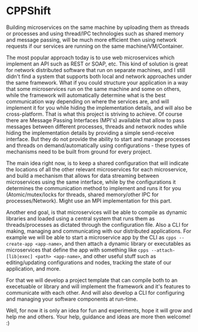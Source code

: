# CPPShift

Building microservices on the same machine by uploading them as threads or processes and using thread/IPC technologies such as shared memory and message passing, will be much more efficient then using network requests if our services are running on the same machine/VM/Container.

The most popular approach today is to use web microservices which implement an API such as REST or SOAP, etc. This kind of solution is great for network distributed software that run on separate machines, and I still didn't find a system that supports both local and network approaches under the same framework. What if you could structure your application in a way that some microservices run on the same machine and some on others, while the framework will automatically determine what is the best communication way depending on where the services are, and will implement it for you while hiding the implementation details, and will also be cross-platform. That is what this project is striving to achieve. Of course there are Message Passing Interfaces (MPI's) available that allow to pass messages between different processes, threads and network nodes while hiding the implementation details by providing a simple send-receive interface. But they do not provide the ability to start and manage processes and threads on demand/automatically using configurations - these types of mechanisms need to be built from ground for every project.

The main idea right now, is to keep a shared configuration that will indicate the locations of all the other relevant microservices for each microservice, and build a mechanism that allows for data streaming between microservices using the same interface, while by the configurations it determines the communication method to implement and runs it for you (Atomic/mutex/locks for threads, shared memory/other IPC for processes/Network). Might use an MPI implementation for this part.

Another end goal, is that microservices will be able to compile as dynamic libraries and loaded using a central system that runs them as threads/processes as dictated through the configuration file. Also a CLI for making, managing and communicating with our distributed applications. For example we will be able to start a microservice app by the CLI as `cpps --create-app <app-name>`, and then attach a dynamic library or executables as microservices that define the app with something like `cpps --attach-[lib|exec] <path> <app-name>`, and other useful stuff such as editing/updating configurations and nodes, tracking the state of our application, and more.

For that we will develop a project template that can compile both to an execetuable or library and will implement the framework and it's features to communicate with each other. And will also develop a CLI for configuring and managing your software components at run-time.

Well, for now it is only an idea for fun and experiments, hope it will grow and help me and others. Your help, guidance and ideas are more then welcome! :)
